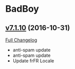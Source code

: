 # BadBoy

## [v7.1.10](https://github.com/funkydude/BadBoy/tree/v7.1.10) (2016-10-31) [](#top)
[Full Changelog](https://github.com/funkydude/BadBoy/compare/v7.1.9...v7.1.10)

-   anti-spam update  
-   anti-spam update  
-   Update frFR Locale  
